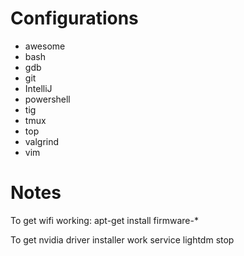 # Configurations

* awesome
* bash
* gdb
* git
* IntelliJ
* powershell
* tig
* tmux
* top
* valgrind
* vim

# Notes

To get wifi working:
 apt-get install firmware-*

To get nvidia driver installer work
 service lightdm stop

